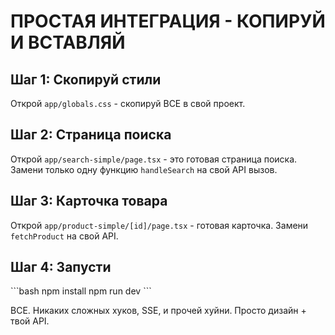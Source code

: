 # ПРОСТАЯ ИНТЕГРАЦИЯ - КОПИРУЙ И ВСТАВЛЯЙ

## Шаг 1: Скопируй стили

Открой `app/globals.css` - скопируй ВСЕ в свой проект.

## Шаг 2: Страница поиска

Открой `app/search-simple/page.tsx` - это готовая страница поиска.
Замени только одну функцию `handleSearch` на свой API вызов.

## Шаг 3: Карточка товара  

Открой `app/product-simple/[id]/page.tsx` - готовая карточка.
Замени `fetchProduct` на свой API.

## Шаг 4: Запусти

\`\`\`bash
npm install
npm run dev
\`\`\`

ВСЕ. Никаких сложных хуков, SSE, и прочей хуйни.
Просто дизайн + твой API.
